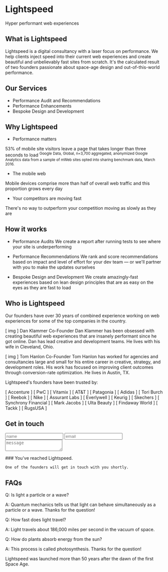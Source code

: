 # Lightspeed
Hyper performant web experiences

## What is Lightspeed 
Lightspeed is a digital consultancy with a laser focus on performance. We help clients inject speed into their current web experiences and create beautiful and unbelievably fast sites from scratch. It's the calculated result of two founders passionate about space-age design and out-of-this-world performance. 

## Our Services 

* Performance Audit and Recommendations
* Performance Enhancements 
* Bespoke Design and Development

## Why Lightspeed 

* Performance matters

53% of mobile site visitors leave a page that takes longer than three seconds to load <sup>Google Data, Global, n=3,700 aggregated, anonymized Google Analytics data from a sample of mWeb sites opted into sharing benchmark data, March 2016.</sup>

* The mobile web

Mobile devices comprise more than half of overall web traffic and this proportion grows every day

* Your competitors are moving fast

There's no way to outperform your competition moving as slowly as they are

## How it works 

* Performance Audits 
We create a report after running tests to see where your site is underperforming 

* Performance Recommendations 
We rank and score recommendations based on impact and level of effort for your dev team — or we'll partner with you to make the updates ourselves

* Bespoke Design and Development 
We create amazingly-fast experiences based on lean design principles that are as easy on the eyes as they are fast to load  

## Who is Lightspeed
Our founders have over 30 years of combined experience working on web experiences for some of the top companies in the country. 

[ img ]
Dan Klammer
Co-Founder
Dan Klammer has been obsessed with creating beautiful web experiences that are insanely performant since he got online. Dan has lead creative and development teams. He lives with his wife in Cleveland, Ohio. 

[ img ]
Tom Hanlon
Co-Founder
Tom Hanlon has worked for agencies and consultancies large and small for his entire career in creative, strategy, and development roles. His work has focused on improving client outcomes through conversion-rate optimization. He lives in Austin, TX. 

Lightspeed's founders have been trusted by: 

[ Accenture ]
[ PwC ]
[ Vitamix ]
[ AT&T ]
[ Patagonia ]
[ Adidas ]
[ Tori Burch ]
[ Reebok ]
[ Nike ]
[ Assurant Labs ]
[ Everlywell ]
[ Keurig ]
[ Skechers ]
[ Synchrony Financial ]
[ Mark Jacobs ]
[ Ulta Beauty ]
[ Findaway World ]
[ Tackk ]
[ RugsUSA ]

## Get in touch 
<form>
	<input type="text" placeholder="name"></input> 
	<input type="text" placeholder="email"></input> 
	<textarea placeholder="message"></textarea> 
</form>

<div class="hidden">
	### You've reached Lightspeed.
	
	One of the founders will get in touch with you shortly.
</div>

## FAQs 

Q: Is light a particle or a wave? 

A: Quantum mechanics tells us that light can behave simultaneously as a particle or a wave. Thanks for the question! 

Q: How fast does light travel?

A: Light travels about 186,000 miles per second in the vacuum of space. 

Q: How do plants absorb energy from the sun? 

A: This process is called photosynthesis. Thanks for the question! 


<footer>
	Lightspeed was launched more than 50 years after the dawn of the first Space Age. 
</footer>
